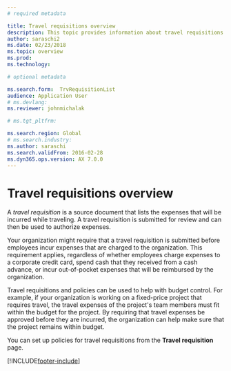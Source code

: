 ```yaml
---
# required metadata

title: Travel requisitions overview
description: This topic provides information about travel requisitions. A travel requisition documents planned travel expenses. 
author: saraschi2
ms.date: 02/23/2018
ms.topic: overview
ms.prod: 
ms.technology: 

# optional metadata

ms.search.form:  TrvRequisitionList
audience: Application User
# ms.devlang: 
ms.reviewer: johnmichalak

# ms.tgt_pltfrm: 

ms.search.region: Global
# ms.search.industry: 
ms.author: saraschi
ms.search.validFrom: 2016-02-28
ms.dyn365.ops.version: AX 7.0.0
---
```


# Travel requisitions overview

A *travel requisition* is a source document that lists the expenses that will be incurred while traveling. A travel requisition is submitted for review and can then be used to authorize expenses.

Your organization might require that a travel requisition is submitted before employees incur expenses that are charged to the organization. This requirement applies, regardless of whether employees charge expenses to a corporate credit card, spend cash that they received from a cash advance, or incur out-of-pocket expenses that will be reimbursed by the organization.

Travel requisitions and policies can be used to help with budget control. For example, if your organization is working on a fixed-price project that requires travel, the travel expenses of the project's team members must fit within the budget for the project. By requiring that travel expenses be approved before they are incurred, the organization can help make sure that the project remains within budget.

You can set up policies for travel requisitions from the **Travel requisition** page.


[!INCLUDE[footer-include](../includes/footer-banner.md)]